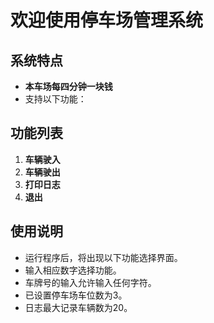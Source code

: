 # 欢迎使用停车场管理系统

## 系统特点
- **本车场每四分钟一块钱**
- 支持以下功能：

## 功能列表
1. **车辆驶入**
2. **车辆驶出**
3. **打印日志**
4. **退出**

## 使用说明
- 运行程序后，将出现以下功能选择界面。
- 输入相应数字选择功能。
- 车牌号的输入允许输入任何字符。
- 已设置停车场车位数为3。
- 日志最大记录车辆数为20。
